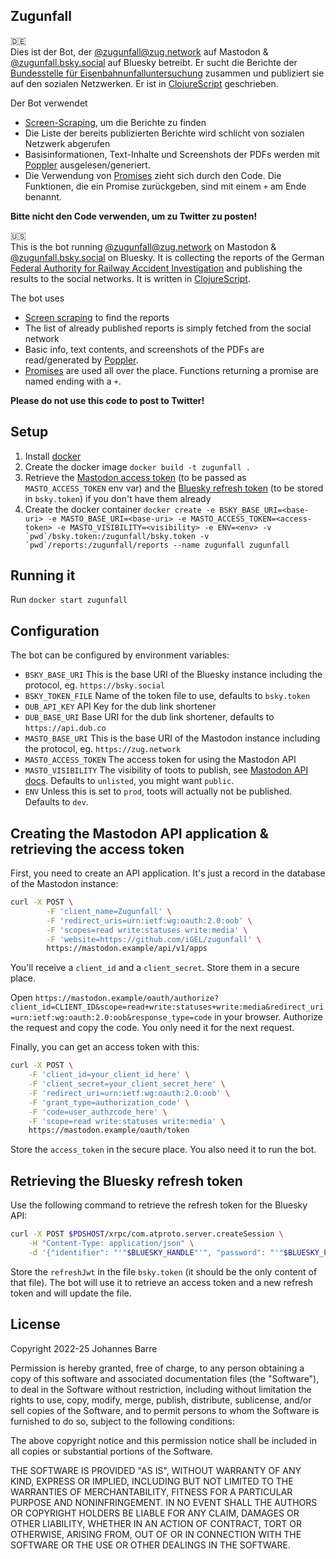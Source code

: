 ## Zugunfall

🇩🇪  
Dies ist der Bot, der [@zugunfall@zug.network](https://zug.network/@zugunfall) auf Mastodon & [@zugunfall.bsky.social](https://bsky.app/profile/zugunfall.bsky.social) auf Bluesky betreibt.
Er sucht die Berichte der [Bundesstelle für Eisenbahnunfalluntersuchung](https://www.eisenbahn-unfalluntersuchung.de) zusammen und publiziert sie auf den sozialen Netzwerken.
Er ist in [ClojureScript](https://clojurescript.org/) geschrieben.

Der Bot verwendet
* [Screen-Scraping](https://de.wikipedia.org/wiki/Screen_Scraping), um die Berichte zu finden
* Die Liste der bereits publizierten Berichte wird schlicht von sozialen Netzwerk abgerufen
* Basisinformationen, Text-Inhalte und Screenshots der PDFs werden mit [Poppler](https://poppler.freedesktop.org/) ausgelesen/generiert.
* Die Verwendung von [Promises](https://developer.mozilla.org/en-US/docs/Web/JavaScript/Reference/Global_Objects/Promise) zieht sich durch den Code. Die Funktionen, die ein Promise zurückgeben, sind mit einem `+` am Ende benannt.

**Bitte nicht den Code verwenden, um zu Twitter zu posten!**

🇺🇸  
This is the bot running [@zugunfall@zug.network](https://zug.network/@zugunfall) on Mastodon & [@zugunfall.bsky.social](https://bsky.app/profile/zugunfall.bsky.social) on Bluesky.
It is collecting the reports of the German [Federal Authority for Railway Accident Investigation](https://www.eisenbahn-unfalluntersuchung.de) and publishing the results to the social networks.
It is written in [ClojureScript](https://clojurescript.org/).

The bot uses
* [Screen scraping](https://en.wikipedia.org/wiki/Web_scraping) to find the reports
* The list of already published reports is simply fetched from the social network
* Basic info, text contents, and screenshots of the PDFs are read/generated by [Poppler](https://poppler.freedesktop.org/).
* [Promises](https://developer.mozilla.org/en-US/docs/Web/JavaScript/Reference/Global_Objects/Promise) are used all over the place. Functions returning a promise are named ending with a `+`.

**Please do not use this code to post to Twitter!**

## Setup

1. Install [docker](https://docs.docker.com/engine/install/)
2. Create the docker image `docker build -t zugunfall .`
3. Retrieve the [Mastodon access token](#creating-the-mastodon-api-application--retrieving-the-access-token) (to be passed as `MASTO_ACCESS_TOKEN` env var)
   and the [Bluesky refresh token](#retrieving-the-bluesky-refresh-token) (to be stored in `bsky.token`) if you don't have them already
4. Create the docker container
   ``docker create -e BSKY_BASE_URI=<base-uri> -e MASTO_BASE_URI=<base-uri> -e MASTO_ACCESS_TOKEN=<access-token> -e MASTO_VISIBILITY=<visibility> -e ENV=<env> -v `pwd`/bsky.token:/zugunfall/bsky.token -v `pwd`/reports:/zugunfall/reports --name zugunfall zugunfall``

## Running it

Run `docker start zugunfall`

## Configuration

The bot can be configured by environment variables:

* `BSKY_BASE_URI` This is the base URI of the Bluesky instance including the protocol, eg. `https://bsky.social`
* `BSKY_TOKEN_FILE` Name of the token file to use, defaults to `bsky.token`
* `DUB_API_KEY` API Key for the dub link shortener
* `DUB_BASE_URI` Base URI for the dub link shortener, defaults to `https://api.dub.co`
* `MASTO_BASE_URI` This is the base URI of the Mastodon instance including the protocol, eg. `https://zug.network`
* `MASTO_ACCESS_TOKEN` The access token for using the Mastodon API
* `MASTO_VISIBILITY` The visibility of toots to publish, see [Mastodon API docs](https://docs.joinmastodon.org/methods/statuses/#form-data-parameters). Defaults to `unlisted`, you might want `public`.
* `ENV` Unless this is set to `prod`, toots will actually not be published. Defaults to `dev`.

## Creating the Mastodon API application & retrieving the access token

First, you need to create an API application. It's just a record in the database of the Mastodon instance:

```sh
curl -X POST \
        -F 'client_name=Zugunfall' \
        -F 'redirect_uris=urn:ietf:wg:oauth:2.0:oob' \
        -F 'scopes=read write:statuses write:media' \
        -F 'website=https://github.com/iGEL/zugunfall' \
        https://mastodon.example/api/v1/apps
```

You'll receive a `client_id` and a `client_secret`. Store them in a secure place.

Open `https://mastodon.example/oauth/authorize?client_id=CLIENT_ID&scope=read+write:statuses+write:media&redirect_uri=urn:ietf:wg:oauth:2.0:oob&response_type=code` in your browser.
Authorize the request and copy the code. You only need it for the next request.

Finally, you can get an access token with this:
```sh
curl -X POST \
	-F 'client_id=your_client_id_here' \
	-F 'client_secret=your_client_secret_here' \
	-F 'redirect_uri=urn:ietf:wg:oauth:2.0:oob' \
	-F 'grant_type=authorization_code' \
	-F 'code=user_authzcode_here' \
	-F 'scope=read write:statuses write:media' \
	https://mastodon.example/oauth/token
```

Store the `access_token` in the secure place. You also need it to run the bot.

## Retrieving the Bluesky refresh token

Use the following command to retrieve the refresh token for the Bluesky API:
```sh
curl -X POST $PDSHOST/xrpc/com.atproto.server.createSession \
    -H "Content-Type: application/json" \
    -d '{"identifier": "'"$BLUESKY_HANDLE"'", "password": "'"$BLUESKY_PASSWORD"'"}'
```

Store the `refreshJwt` in the file `bsky.token` (it should be the only content of that file).
The bot will use it to retrieve an access token and a new refresh token and will update the file.

## License

Copyright 2022-25 Johannes Barre

Permission is hereby granted, free of charge, to any person obtaining a copy of this software and associated documentation files (the "Software"), to deal in the Software without restriction, including without limitation the rights to use, copy, modify, merge, publish, distribute, sublicense, and/or sell copies of the Software, and to permit persons to whom the Software is furnished to do so, subject to the following conditions:

The above copyright notice and this permission notice shall be included in all copies or substantial portions of the Software.

THE SOFTWARE IS PROVIDED "AS IS", WITHOUT WARRANTY OF ANY KIND, EXPRESS OR IMPLIED, INCLUDING BUT NOT LIMITED TO THE WARRANTIES OF MERCHANTABILITY, FITNESS FOR A PARTICULAR PURPOSE AND NONINFRINGEMENT. IN NO EVENT SHALL THE AUTHORS OR COPYRIGHT HOLDERS BE LIABLE FOR ANY CLAIM, DAMAGES OR OTHER LIABILITY, WHETHER IN AN ACTION OF CONTRACT, TORT OR OTHERWISE, ARISING FROM, OUT OF OR IN CONNECTION WITH THE SOFTWARE OR THE USE OR OTHER DEALINGS IN THE SOFTWARE.
